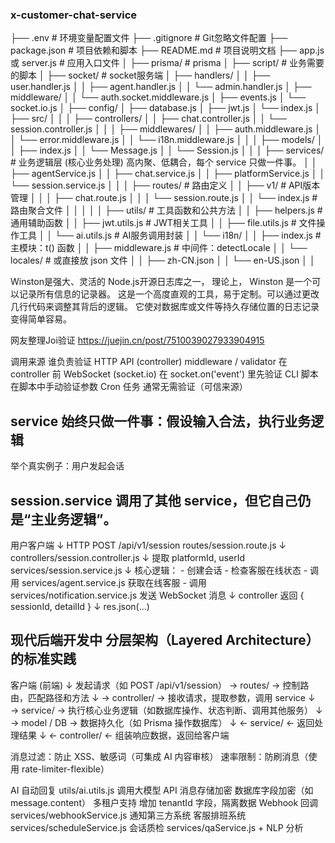 ### x-customer-chat-service
├── .env                          # 环境变量配置文件
├── .gitignore                    # Git忽略文件配置
├── package.json                  # 项目依赖和脚本
├── README.md                     # 项目说明文档
├── app.js 或 server.js           # 应用入口文件
│
├── prisma/                       # prisma
│
├── script/                       # 业务需要的脚本
│
├── socket/                       # socket服务端
│   ├── handlers/
│   │   ├── user.handler.js
│   │   ├── agent.handler.js
│   │   └── admin.handler.js
│   ├── middleware/
│   │   └── auth.socket.middleware.js
│   ├── events.js
│   └── socket.io.js
│
├── config/
│   ├── database.js
│   ├── jwt.js
│   └── index.js
│
├── src/
│   │
│   ├── controllers/
│   │   ├── chat.controller.js
│   │   └── session.controller.js
│   │
│   ├── middlewares/
│   │   ├── auth.middleware.js
│   │   └── error.middleware.js
│   │   └── i18n.middleware.js
│   │
│   ├── models/
│   │   ├── index.js
│   │   └── Message.js
│   │   └── Session.js
│   │
│   ├── services/                 # 业务逻辑层 (核心业务处理) 高内聚、低耦合，每个 service 只做一件事。
│   │   ├── agentService.js
│   │   ├── chat.service.js
│   │   ├── platformService.js
│   │   └── session.service.js
│   │
│   ├── routes/                   # 路由定义
│   │   ├── v1/                   # API版本管理
│   │   │   ├── chat.route.js
│   │   │   └── session.route.js
│   │   └── index.js              # 路由聚合文件
│   │
│   │
│   ├── utils/                    # 工具函数和公共方法
│   │   ├── helpers.js            # 通用辅助函数
│   │   ├── jwt.utils.js          # JWT相关工具
│   │   ├── file.utils.js         # 文件操作工具
│   │   └── ai.utils.js           # AI服务调用封装
│   │   └── i18n/
│   │       ├── index.js          # 主模块：t() 函数
│   │       ├── middleware.js     # 中间件：detectLocale
│   │       └── locales/          # 或直接放 json 文件
│   │           ├── zh-CN.json
│   │           └── en-US.json
│   │


Winston是强大、灵活的 Node.js开源日志库之一，
理论上， Winston  是一个可以记录所有信息的记录器。
这是一个高度直观的工具，易于定制。可以通过更改几行代码来调整其背后的逻辑。
它使对数据库或文件等持久存储位置的日志记录变得简单容易。

网友整理Joi验证
https://juejin.cn/post/7510039027933904915

调用来源	谁负责验证
HTTP API (controller)	middleware / validator 在 controller 前
WebSocket (socket.io)	在 socket.on('event') 里先验证
CLI 脚本	在脚本中手动验证参数
Cron 任务	通常无需验证（可信来源）
## service 始终只做一件事：假设输入合法，执行业务逻辑

举个真实例子：用户发起会话
## session.service 调用了其他 service，但它自己仍是“主业务逻辑”。
用户客户端
    ↓ HTTP POST /api/v1/session
routes/session.route.js
    ↓
controllers/session.controller.js
    ↓ 提取 platformId, userId
services/session.service.js
    ↓ 核心逻辑：
      - 创建会话
      - 检查客服在线状态
      - 调用 services/agent.service.js 获取在线客服
      - 调用 services/notification.service.js 发送 WebSocket 消息
    ↓
controller 返回 { sessionId, detailId }
    ↓
res.json(...)


## 现代后端开发中 分层架构（Layered Architecture） 的标准实践
客户端 (前端)
    ↓ 发起请求（如 POST /api/v1/session）
→ routes/         → 控制路由，匹配路径和方法
    ↓
→ controller/     → 接收请求，提取参数，调用 service
    ↓
→ service/        → 执行核心业务逻辑（如数据库操作、状态判断、调用其他服务）
    ↓
→ model / DB      → 数据持久化（如 Prisma 操作数据库）
    ↓
← service/        ← 返回处理结果
    ↓
← controller/     ← 组装响应数据，返回给客户端



消息过滤：防止 XSS、敏感词（可集成 AI 内容审核）
速率限制：防刷消息（使用 rate-limiter-flexible）

AI 自动回复	utils/ai.utils.js 调用大模型 API
消息存储加密	数据库字段加密（如 message.content）
多租户支持	增加 tenantId 字段，隔离数据
Webhook 回调	services/webhookService.js 通知第三方系统
客服排班系统	services/scheduleService.js
会话质检	services/qaService.js + NLP 分析